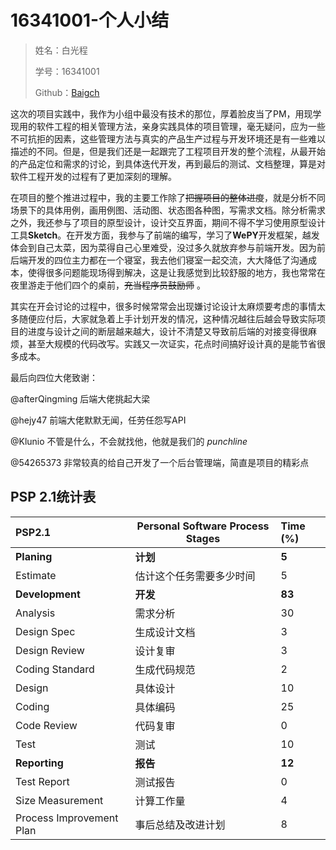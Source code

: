 # 16341001-个人小结

>姓名：白光程
>
>学号：16341001
>
>Github：[Baigch](https://www.github.com/Baigch)

这次的项目实践中，我作为小组中最没有技术的那位，厚着脸皮当了PM，用现学现用的软件工程的相关管理方法，亲身实践具体的项目管理，毫无疑问，应为一些不可抗拒的因素，这些管理方法与真实的产品生产过程与开发环境还是有一些难以描述的不同。但是，但是我们还是一起跟完了工程项目开发的整个流程，从最开始的产品定位和需求的讨论，到具体迭代开发，再到最后的测试、文档整理，算是对软件工程开发的过程有了更加深刻的理解。

在项目的整个推进过程中，我的主要工作除了~~把握项目的整体进度~~，就是分析不同场景下的具体用例，画用例图、活动图、状态图各种图，写需求文档。除分析需求之外，我还参与了项目的原型设计，设计交互界面，期间不得不学习使用原型设计工具**Sketch**。在开发方面，我参与了前端的编写，学习了**WePY**开发框架，越发体会到自己太菜，因为菜得自己心里难受，没过多久就放弃参与前端开发。因为前后端开发的四位主力都在一个寝室，我去他们寝室一起交流，大大降低了沟通成本，使得很多问题能现场得到解决，这是让我感觉到比较舒服的地方，我也常常在夜里游走于他们四个的桌前，~~充当程序员鼓励师~~ 。

其实在开会讨论的过程中，很多时候常常会出现嫌讨论设计太麻烦要考虑的事情太多随便应付后，大家就急着上手计划开发的情况，这种情况越往后越会导致实际项目的进度与设计之间的断层越来越大，设计不清楚又导致前后端的对接变得很麻烦，甚至大规模的代码改写。实践又一次证实，花点时间搞好设计真的是能节省很多成本。

最后向四位大佬致谢：

@afterQingming 后端大佬挑起大梁

@hejy47 前端大佬默默无闻，任劳任怨写API

@Klunio 不管是什么，不会就找他，他就是我们的 *punchline*

@54265373 非常较真的给自己开发了一个后台管理端，简直是项目的精彩点

## PSP 2.1统计表

| PSP2.1                   | Personal Software Process Stages | Time (%) |
| :----------------------- | -------------------------------- | :------- |
| __Planing__              | __计划__                         | __5__    |
| Estimate                 | 估计这个任务需要多少时间         | 5        |
| __Development__          | __开发__                         | __83__   |
| Analysis                 | 需求分析                         | 30       |
| Design Spec              | 生成设计文档                     | 3        |
| Design Review            | 设计复审                         | 3        |
| Coding Standard          | 生成代码规范                     | 2        |
| Design                   | 具体设计                         | 10       |
| Coding                   | 具体编码                         | 25       |
| Code Review              | 代码复审                         | 0        |
| Test                     | 测试                             | 10       |
| __Reporting__            | __报告__                         | **12**   |
| Test Report              | 测试报告                         | 0        |
| Size Measurement         | 计算工作量                       | 4        |
| Process Improvement Plan | 事后总结及改进计划               | 8        |